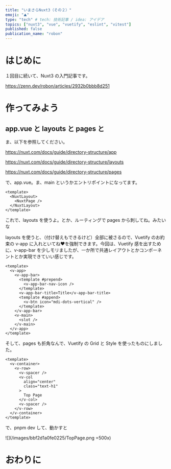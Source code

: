 ```yaml
---
title: "いまさらNuxt3（その２）"
emoji: "⛰"
type: "tech" # tech: 技術記事 / idea: アイデア
topics: ["nuxt3", "vue", "vuetify", "eslint", "vitest"]
published: false
publication_name: "robon"
---
```


# はじめに
１回目に続いて、Nuxt3 の入門記事です。

https://zenn.dev/robon/articles/2932b0bbb8d251

# 作ってみよう
## app.vue と layouts と pages と
ま、以下を参照してください。

https://nuxt.com/docs/guide/directory-structure/app

https://nuxt.com/docs/guide/directory-structure/layouts

https://nuxt.com/docs/guide/directory-structure/pages

で、app.vue。ま、main というかエントリポイントになってます。

```app.vue
<template>
  <NuxtLayout>
    <NuxtPage />
  </NuxtLayout>
</template>
```

これで、layouts を使うよ。とか、ルーティングで pages から刺してね。みたいな

layouts を使うと、（付け替えもできるけど）全部に被さるので、Vuetify のお約束の v-app に入れといてね❤を強制できます。今回は、Vuetify 感を出すために、v-app-bar を少しモリましたが、一か所で共通レイアウトとかコンポーネントとか実現できていい感じです。

```layouts/default.vue
<template>
  <v-app>
    <v-app-bar>
      <template #prepend>
        <v-app-bar-nav-icon />
      </template>
      <v-app-bar-title>Title</v-app-bar-title>
      <template #append>
        <v-btn icon="mdi-dots-vertical" />
      </template>
    </v-app-bar>
    <v-main>
      <slot />
    </v-main>
  </v-app>
</template>
```

そして、pages も折角なんで、Vuetify の Grid と Style を使ったものにしました。

```pages/index.vue
<template>
  <v-container>
    <v-row>
      <v-spacer />
      <v-col
        align="center"
        class="text-h1"
      >
        Top Page
      </v-col>
      <v-spacer />
    </v-row>
  </v-container>
</template>
```

で、pnpm dev して、動かすと

![](/images/bbf2d1a0fe0225/TopPage.png =500x)

# おわりに
